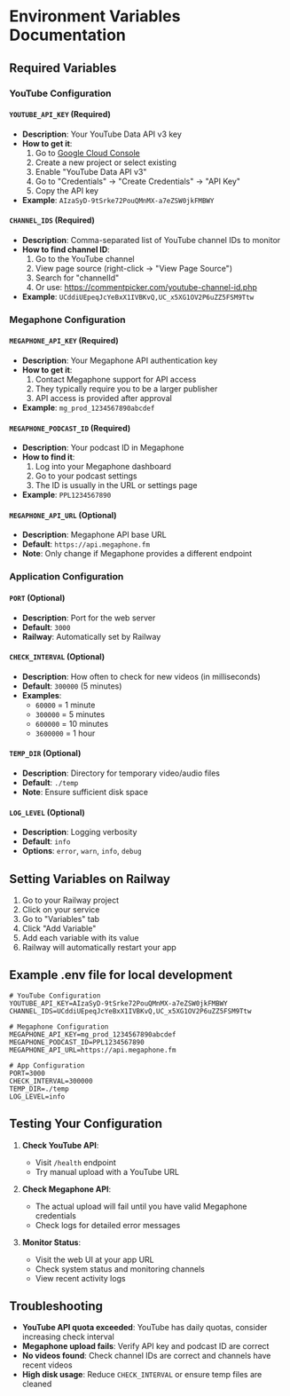 # Environment Variables Documentation

## Required Variables

### YouTube Configuration

#### `YOUTUBE_API_KEY` (Required)
- **Description**: Your YouTube Data API v3 key
- **How to get it**:
  1. Go to [Google Cloud Console](https://console.cloud.google.com/)
  2. Create a new project or select existing
  3. Enable "YouTube Data API v3"
  4. Go to "Credentials" → "Create Credentials" → "API Key"
  5. Copy the API key
- **Example**: `AIzaSyD-9tSrke72PouQMnMX-a7eZSW0jkFMBWY`

#### `CHANNEL_IDS` (Required)
- **Description**: Comma-separated list of YouTube channel IDs to monitor
- **How to find channel ID**:
  1. Go to the YouTube channel
  2. View page source (right-click → "View Page Source")
  3. Search for "channelId"
  4. Or use: https://commentpicker.com/youtube-channel-id.php
- **Example**: `UCddiUEpeqJcYeBxX1IVBKvQ,UC_x5XG1OV2P6uZZ5FSM9Ttw`

### Megaphone Configuration

#### `MEGAPHONE_API_KEY` (Required)
- **Description**: Your Megaphone API authentication key
- **How to get it**:
  1. Contact Megaphone support for API access
  2. They typically require you to be a larger publisher
  3. API access is provided after approval
- **Example**: `mg_prod_1234567890abcdef`

#### `MEGAPHONE_PODCAST_ID` (Required)
- **Description**: Your podcast ID in Megaphone
- **How to find it**:
  1. Log into your Megaphone dashboard
  2. Go to your podcast settings
  3. The ID is usually in the URL or settings page
- **Example**: `PPL1234567890`

#### `MEGAPHONE_API_URL` (Optional)
- **Description**: Megaphone API base URL
- **Default**: `https://api.megaphone.fm`
- **Note**: Only change if Megaphone provides a different endpoint

### Application Configuration

#### `PORT` (Optional)
- **Description**: Port for the web server
- **Default**: `3000`
- **Railway**: Automatically set by Railway

#### `CHECK_INTERVAL` (Optional)
- **Description**: How often to check for new videos (in milliseconds)
- **Default**: `300000` (5 minutes)
- **Examples**:
  - `60000` = 1 minute
  - `300000` = 5 minutes
  - `600000` = 10 minutes
  - `3600000` = 1 hour

#### `TEMP_DIR` (Optional)
- **Description**: Directory for temporary video/audio files
- **Default**: `./temp`
- **Note**: Ensure sufficient disk space

#### `LOG_LEVEL` (Optional)
- **Description**: Logging verbosity
- **Default**: `info`
- **Options**: `error`, `warn`, `info`, `debug`

## Setting Variables on Railway

1. Go to your Railway project
2. Click on your service
3. Go to "Variables" tab
4. Click "Add Variable"
5. Add each variable with its value
6. Railway will automatically restart your app

## Example .env file for local development

```env
# YouTube Configuration
YOUTUBE_API_KEY=AIzaSyD-9tSrke72PouQMnMX-a7eZSW0jkFMBWY
CHANNEL_IDS=UCddiUEpeqJcYeBxX1IVBKvQ,UC_x5XG1OV2P6uZZ5FSM9Ttw

# Megaphone Configuration
MEGAPHONE_API_KEY=mg_prod_1234567890abcdef
MEGAPHONE_PODCAST_ID=PPL1234567890
MEGAPHONE_API_URL=https://api.megaphone.fm

# App Configuration
PORT=3000
CHECK_INTERVAL=300000
TEMP_DIR=./temp
LOG_LEVEL=info
```

## Testing Your Configuration

1. **Check YouTube API**:
   - Visit `/health` endpoint
   - Try manual upload with a YouTube URL

2. **Check Megaphone API**:
   - The actual upload will fail until you have valid Megaphone credentials
   - Check logs for detailed error messages

3. **Monitor Status**:
   - Visit the web UI at your app URL
   - Check system status and monitoring channels
   - View recent activity logs

## Troubleshooting

- **YouTube API quota exceeded**: YouTube has daily quotas, consider increasing check interval
- **Megaphone upload fails**: Verify API key and podcast ID are correct
- **No videos found**: Check channel IDs are correct and channels have recent videos
- **High disk usage**: Reduce `CHECK_INTERVAL` or ensure temp files are cleaned